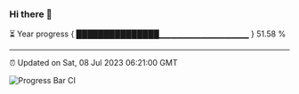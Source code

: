 ### Hi there 👋

⏳ Year progress { ███████████████▁▁▁▁▁▁▁▁▁▁▁▁▁▁▁ } 51.58 %

---

⏰ Updated on Sat, 08 Jul 2023 06:21:00 GMT

![Progress Bar CI](https://github.com/liununu/liununu/workflows/Progress%20Bar%20CI/badge.svg)
